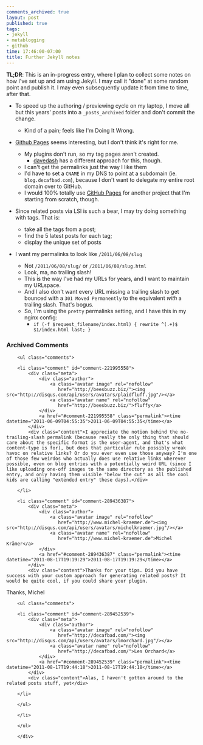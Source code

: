 ```yaml
---
comments_archived: true
layout: post
published: true
tags:
- jekyll
- metablogging
- github
time: 17:46:00-07:00
title: Further Jekyll notes
---
```


**TL;DR**: This is an in-progress entry, where I plan to collect some notes on how I've
set up and am using Jekyll. I may call it "done" at some random point and
publish it. I may even subsequently update it from time to time, after that.

* To speed up the authoring / previewing cycle on my laptop, I move all but this
  years' posts into a `_posts_archived` folder and don't commit the change.
    * Kind of a pain; feels like I'm Doing It Wrong.

* [Github Pages][pages] seems interesting, but I don't think it's right for me.
    * My plugins don't run, so my tag pages aren't created.
        * [davedash][] has a different approach for this, though.
    * I can't get the permalinks just the way I like them
    * I'd have to set a `CNAME` in my DNS to point at a subdomain (ie.
      `blog.decafbad.com`), because I don't want to delegate my entire root
      domain over to GitHub.
    * I would 100% totally use [GitHub Pages][pages] for another project that
      I'm starting from scratch, though.

* Since related posts via LSI is such a bear, I may try doing something with
  tags. That is:
    * take all the tags from a post;
    * find the 5 latest posts for each tag;
    * display the unique set of posts

* I want my permalinks to look like `/2011/06/08/slug`
    * Not `/2011/06/08/slug/` or `/2011/06/08/slug.html`
    * Look, ma, no trailing slash!
    * This is the way I've had my URLs for years, and I want to maintain my URLspace.
    * And I also don't want every URL missing a trailing slash to get bounced
      with a `301 Moved Permanently` to the equivalent *with* a trailing
      slash. That's bogus.
    * So, I'm using the `pretty` permalinks setting, and I have this in my
      nginx config:
        * `if (-f $request_filename/index.html) { rewrite ^(.+)$ $1/index.html last; }`

[pages]: http://pages.github.com/
[davedash]: https://github.com/davedash/davedash.github.com

<div id="comments" class="comments archived-comments">
            <h3>Archived Comments</h3>

        <ul class="comments">

        <li class="comment" id="comment-221995558">
            <div class="meta">
                <div class="author">
                    <a class="avatar image" rel="nofollow"
                       href="http://beesbuzz.biz/"><img src="http://disqus.com/api/users/avatars/plaidfluff.jpg"/></a>
                    <a class="avatar name" rel="nofollow"
                       href="http://beesbuzz.biz/">fluffy</a>
                </div>
                <a href="#comment-221995558" class="permalink"><time datetime="2011-06-09T04:55:35">2011-06-09T04:55:35</time></a>
            </div>
            <div class="content">I appreciate the notion behind the no-trailing-slash permalink (because really the only thing that should care about the specific format is the user-agent, and that's what content-type is for), but does that particular rule possibly wreak havoc on relative links? Or do you ever even use those anyway? I'm one of those few weirdos who actually does use relative links wherever possible, even on blog entries with a potentially weird URL (since I like uploading one-off images to the same directory as the published entry, and only having them visible "below the cut" as all the cool kids are calling "extended entry" these days).</div>

        </li>

        <li class="comment" id="comment-289436387">
            <div class="meta">
                <div class="author">
                    <a class="avatar image" rel="nofollow"
                       href="http://www.michel-kraemer.de"><img src="http://disqus.com/api/users/avatars/michelkraemer.jpg"/></a>
                    <a class="avatar name" rel="nofollow"
                       href="http://www.michel-kraemer.de">Michel Krämer</a>
                </div>
                <a href="#comment-289436387" class="permalink"><time datetime="2011-08-17T19:19:29">2011-08-17T19:19:29</time></a>
            </div>
            <div class="content">Thanks for your tips. Did you have success with your custom approach for generating related posts? It would be quite cool, if you could share your plugin.

Thanks,
Michel</div>

        <ul class="comments">

        <li class="comment" id="comment-289452539">
            <div class="meta">
                <div class="author">
                    <a class="avatar image" rel="nofollow"
                       href="http://decafbad.com/"><img src="http://disqus.com/api/users/avatars/lmorchard.jpg"/></a>
                    <a class="avatar name" rel="nofollow"
                       href="http://decafbad.com/">Les Orchard</a>
                </div>
                <a href="#comment-289452539" class="permalink"><time datetime="2011-08-17T19:44:18">2011-08-17T19:44:18</time></a>
            </div>
            <div class="content">Alas, I haven't gotten around to the related posts stuff, yet</div>

        </li>

        </ul>

        </li>

        </ul>

        </div>

